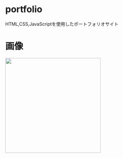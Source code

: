 # portfolio
HTML,CSS,JavaScriptを使用したポートフォリオサイト

# 画像

<img src="https://user-images.githubusercontent.com/92189386/176989993-fb7ac176-f05f-4317-b0bf-6a5cef97ea91.png" height="300">


